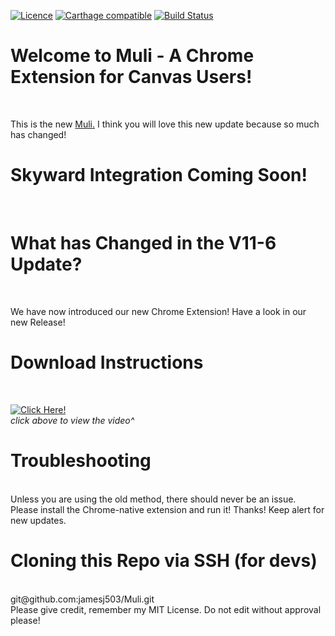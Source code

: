 [![Licence](https://img.shields.io/badge/Licence-MIT-lightgrey.svg)](https://github.com/jamesj503/Muli/blob/master/LICENSE)
[![Carthage compatible](https://img.shields.io/badge/Carthage-incompatible-4BC51D.svg?style=flat)](https://github.com/Carthage/Carthage)
[![Build Status](https://travis-ci.org/jamesj503/Muli.svg?branch=main)](https://travis-ci.org/github/jamesj503/Muli)
# Welcome to Muli - A Chrome Extension for Canvas Users!
<br>

This is the new [Muli.](https://github.com/jamesj503/Muli/releases) I think you will love this new update because so much has changed!
<br>

# Skyward Integration Coming Soon!
<br>

# What has Changed in the V11-6 Update?
<br>

We have now introduced our new Chrome Extension! Have a look in our new Release!
<br>

# Download Instructions
<br>

[![Click Here!](http://img.youtube.com/vi/aniDeL926mQ/0.jpg)](http://www.youtube.com/watch?v=aniDeL926mQ "How to Install a Chrome Extension from GitHub")
<br>
*click above to view the video^*
<br>

# Troubleshooting

<br>
Unless you are using the old method, there should never be an issue. Please install the Chrome-native extension and run it! Thanks! Keep alert for new updates.
<br>

# Cloning this Repo via SSH (for devs)
<br>
git@github.com:jamesj503/Muli.git
<br>
Please give credit, remember my MIT License. Do not edit without approval please!
